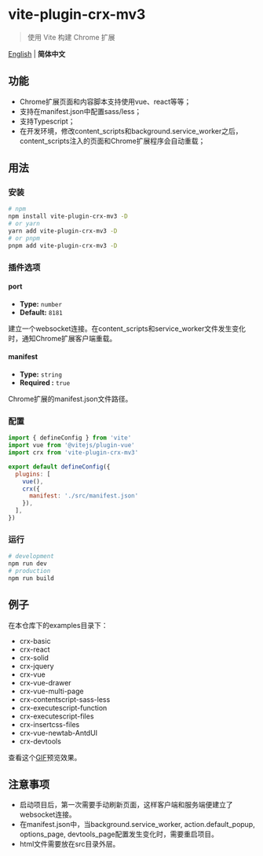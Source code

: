 
# vite-plugin-crx-mv3

> 使用 Vite 构建 Chrome 扩展

[English](./README.md) | **简体中文** 

## 功能

+ Chrome扩展页面和内容脚本支持使用vue、react等等；
+ 支持在manifest.json中配置sass/less；
+ 支持Typescript；
+ 在开发环境，修改content_scripts和background.service_worker之后，content_scripts注入的页面和Chrome扩展程序会自动重载；

## 用法

### 安装

```bash
# npm
npm install vite-plugin-crx-mv3 -D
# or yarn
yarn add vite-plugin-crx-mv3 -D
# or pnpm
pnpm add vite-plugin-crx-mv3 -D
```

### 插件选项

#### port

- **Type:** `number`
- **Default:** `8181`

建立一个websocket连接。在content_scripts和service_worker文件发生变化时，通知Chrome扩展客户端重载。

#### manifest

- **Type:** `string`
- **Required :** `true`

Chrome扩展的manifest.json文件路径。

### 配置
```js
import { defineConfig } from 'vite'
import vue from '@vitejs/plugin-vue'
import crx from 'vite-plugin-crx-mv3'

export default defineConfig({
  plugins: [
    vue(),
    crx({
      manifest: './src/manifest.json'
    }),
  ],
})
```

### 运行
```bash
# development
npm run dev 
# production
npm run build
```

## 例子
在本仓库下的examples目录下：

+ crx-basic
+ crx-react
+ crx-solid
+ crx-jquery
+ crx-vue
+ crx-vue-drawer
+ crx-vue-multi-page
+ crx-contentscript-sass-less
+ crx-executescript-function
+ crx-executescript-files
+ crx-insertcss-files
+ crx-vue-newtab-AntdUI
+ crx-devtools

查看这个[GIF](./docs/gif.md)预览效果。

## 注意事项
+ 启动项目后，第一次需要手动刷新页面，这样客户端和服务端便建立了websocket连接。
+ 在manifest.json中，当background.service_worker, action.default_popup, options_page, devtools_page配置发生变化时，需要重启项目。
+ html文件需要放在src目录外层。
